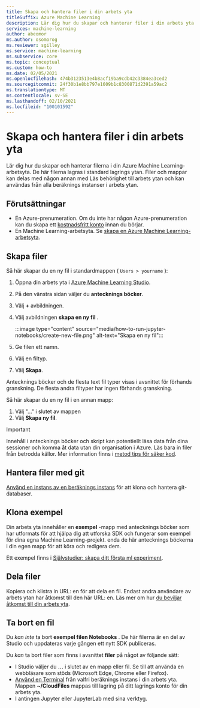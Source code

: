 ```yaml
---
title: Skapa och hantera filer i din arbets yta
titleSuffix: Azure Machine Learning
description: Lär dig hur du skapar och hanterar filer i din arbets yta i Azure Machine Learning Studio.
services: machine-learning
author: abeomor
ms.author: osomorog
ms.reviewer: sgilley
ms.service: machine-learning
ms.subservice: core
ms.topic: conceptual
ms.custom: how-to
ms.date: 02/05/2021
ms.openlocfilehash: 474b3123513e4b8acf19ba9cdb42c3384ea3ced2
ms.sourcegitcommit: 24f30b1e8bb797e1609b1c8300871d2391a59ac2
ms.translationtype: MT
ms.contentlocale: sv-SE
ms.lasthandoff: 02/10/2021
ms.locfileid: "100101592"
---
```

# <a name="how-to-create-and-manage-files-in-your-workspace"></a>Skapa och hantera filer i din arbets yta

Lär dig hur du skapar och hanterar filerna i din Azure Machine Learning-arbetsyta.  De här filerna lagras i standard lagrings ytan. Filer och mappar kan delas med någon annan med Läs behörighet till arbets ytan och kan användas från alla beräknings instanser i arbets ytan.

## <a name="prerequisites"></a>Förutsättningar

* En Azure-prenumeration. Om du inte har någon Azure-prenumeration kan du skapa ett [kostnadsfritt konto](https://aka.ms/AMLFree) innan du börjar.
* En Machine Learning-arbetsyta. Se [skapa en Azure Machine Learning-arbetsyta](how-to-manage-workspace.md).

## <a name="create-files"></a><a name="create"></a> Skapa filer

Så här skapar du en ny fil i standardmappen ( `Users > yourname` ):

1. Öppna din arbets yta i [Azure Machine Learning Studio](https://ml.azure.com).
1. På den vänstra sidan väljer du **antecknings böcker**.
1. Välj **+** avbildningen.
1. Välj avbildningen  **skapa en ny fil** .

    :::image type="content" source="media/how-to-run-jupyter-notebooks/create-new-file.png" alt-text="Skapa en ny fil":::

1. Ge filen ett namn.
1. Välj en filtyp.
1. Välj **Skapa**.

Antecknings böcker och de flesta text fil typer visas i avsnittet för förhands granskning.  De flesta andra filtyper har ingen förhands granskning.

Så här skapar du en ny fil i en annan mapp:
1. Välj "..." i slutet av mappen
1. Välj **Skapa ny fil**.

> [!IMPORTANT]
> Innehåll i antecknings böcker och skript kan potentiellt läsa data från dina sessioner och komma åt data utan din organisation i Azure.  Läs bara in filer från betrodda källor. Mer information finns i [metod tips för säker kod](concept-secure-code-best-practice.md#azure-ml-studio-notebooks).

## <a name="manage-files-with-git"></a>Hantera filer med git

[Använd en instans av en beräknings instans](how-to-access-terminal.md#git) för att klona och hantera git-databaser.

## <a name="clone-samples"></a>Klona exempel

Din arbets yta innehåller en **exempel** -mapp med antecknings böcker som har utformats för att hjälpa dig att utforska SDK och fungerar som exempel för dina egna Machine Learning-projekt.   enda de här antecknings böckerna i din egen mapp för att köra och redigera dem.  

Ett exempel finns i [Självstudier: skapa ditt första ml experiment](tutorial-1st-experiment-sdk-setup.md#azure).

## <a name="share-files"></a>Dela filer

Kopiera och klistra in URL: en för att dela en fil.  Endast andra användare av arbets ytan har åtkomst till den här URL: en.  Läs mer om hur [du beviljar åtkomst till din arbets yta](how-to-assign-roles.md).

## <a name="delete-a-file"></a>Ta bort en fil

Du *kan inte* ta bort **exempel filen Notebooks** .  De här filerna är en del av Studio och uppdateras varje gången ett nytt SDK publiceras.  

Du *kan* ta bort filer som finns i avsnittet **filer** på något av följande sätt:

* I Studio väljer du **...** i slutet av en mapp eller fil.  Se till att använda en webbläsare som stöds (Microsoft Edge, Chrome eller Firefox).
* [Använd en Terminal](how-to-access-terminal.md) från valfri beräknings instans i din arbets yta. Mappen **~/CloudFiles** mappas till lagring på ditt lagrings konto för din arbets yta.
* I antingen Jupyter eller JupyterLab med sina verktyg.
